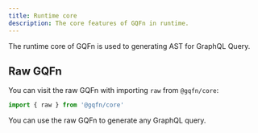 ```yaml
---
title: Runtime core
description: The core features of GQFn in runtime.
---
```


The runtime core of GQFn is used to generating AST for GraphQL Query.

## Raw GQFn

You can visit the raw GQFn with importing `raw` from `@gqfn/core`:

```ts
import { raw } from '@gqfn/core'
```

You can use the raw GQFn to generate any GraphQL query.
